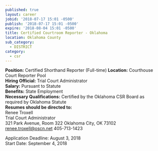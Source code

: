```yaml
---
published: true
layout: career
jobid: '2018-07-17 15:01 -0500'
publish: '2018-07-17 15:01 -0500'
expire: '2018-08-04 15:01 -0500'
title: Certified Courtroom Reporter - Oklahoma
location: Oklahoma County
sub_category:
  - DISTRICT
category:
  - csr
---
```

**Position:** Certified Shorthand Reporter (Full-time)
**Location:** Courthouse Court Reporter Pool  
**Hiring Official:**  Trial Court Administrator  
**Salary:** Pursuant to Statute  
**Benefits:** State Employment  
**Necessary Qualifications:** Certified by the Oklahoma CSR Board as required by Oklahoma Statute  
**Resumes should be directed to:**  
Renee Troxell   
Trial Court Administrator  
321 Park Avenue, Room 322
Oklahoma City, OK 73102  
[renee.troxell@oscn.net](mailto:renee.troxell@oscn.net)
405-713-1423  

Application Deadline: August 3, 2018  
Start Date: September 4, 2018